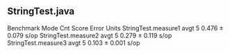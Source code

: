 ## StringTest.java
Benchmark            Mode  Cnt  Score   Error  Units
StringTest.measure1  avgt    5  0.476 ± 0.079   s/op
StringTest.measure2  avgt    5  0.279 ± 0.119   s/op
StringTest.measure3  avgt    5  0.103 ± 0.001   s/op

